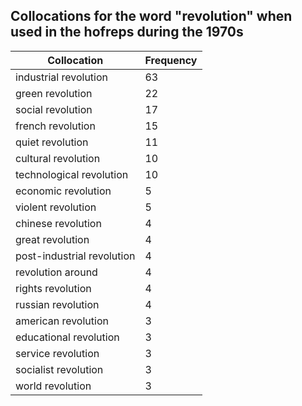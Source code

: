 ## Collocations for the word "revolution" when used in the hofreps during the 1970s

| Collocation | Frequency |
|--------------|----------------|
|industrial revolution|63|
|green revolution|22|
|social revolution|17|
|french revolution|15|
|quiet revolution|11|
|cultural revolution|10|
|technological revolution|10|
|economic revolution|5|
|violent revolution|5|
|chinese revolution|4|
|great revolution|4|
|post-industrial revolution|4|
|revolution around|4|
|rights revolution|4|
|russian revolution|4|
|american revolution|3|
|educational revolution|3|
|service revolution|3|
|socialist revolution|3|
|world revolution|3|
